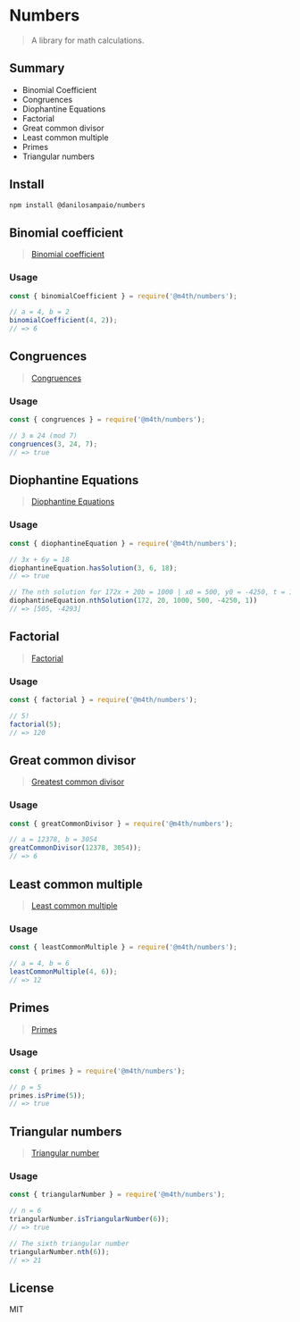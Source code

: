 # Numbers
> A library for math calculations. 

## Summary
- Binomial Coefficient
- Congruences
- Diophantine Equations
- Factorial
- Great common divisor
- Least common multiple
- Primes
- Triangular numbers


## Install
```sh
npm install @danilosampaio/numbers
```

## Binomial coefficient
> [Binomial coefficient](https://en.wikipedia.org/wiki/Binomial_coefficient)

### Usage
```js
const { binomialCoefficient } = require('@m4th/numbers');

// a = 4, b = 2
binomialCoefficient(4, 2));
// => 6

```

## Congruences
> [Congruences](https://en.wikibooks.org/wiki/Number_Theory/Congruences)

### Usage
```js
const { congruences } = require('@m4th/numbers');

// 3 ≡ 24 (mod 7)
congruences(3, 24, 7);
// => true

```

## Diophantine Equations
> [Diophantine Equations](https://en.wikipedia.org/wiki/Diophantine_equation)

### Usage
```js
const { diophantineEquation } = require('@m4th/numbers');

// 3x + 6y = 18
diophantineEquation.hasSolution(3, 6, 18);
// => true

// The nth solution for 172x + 20b = 1000 | x0 = 500, y0 = -4250, t = 1
diophantineEquation.nthSolution(172, 20, 1000, 500, -4250, 1))
// => [505, -4293]

```


## Factorial
> [Factorial](https://en.wikipedia.org/wiki/Factorial)

### Usage
```js
const { factorial } = require('@m4th/numbers');

// 5!
factorial(5);
// => 120

```


## Great common divisor
> [Greatest common divisor](https://en.wikipedia.org/wiki/Greatest_common_divisor)

### Usage
```js
const { greatCommonDivisor } = require('@m4th/numbers');

// a = 12378, b = 3054
greatCommonDivisor(12378, 3054));
// => 6

```


## Least common multiple
> [Least common multiple](https://en.wikipedia.org/wiki/Least_common_multiple)

### Usage
```js
const { leastCommonMultiple } = require('@m4th/numbers');

// a = 4, b = 6
leastCommonMultiple(4, 6));
// => 12

```


## Primes
> [Primes](https://en.wikipedia.org/wiki/Prime_number)

### Usage
```js
const { primes } = require('@m4th/numbers');

// p = 5
primes.isPrime(5));
// => true

```



## Triangular numbers
> [Triangular number](https://en.wikipedia.org/wiki/Triangular_number)

### Usage
```js
const { triangularNumber } = require('@m4th/numbers');

// n = 6
triangularNumber.isTriangularNumber(6));
// => true

// The sixth triangular number
triangularNumber.nth(6));
// => 21

```


## License
MIT